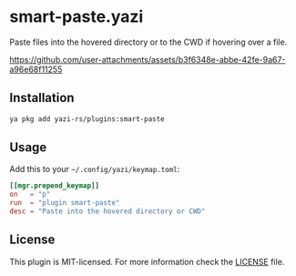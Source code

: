 # smart-paste.yazi

Paste files into the hovered directory or to the CWD if hovering over a file.

https://github.com/user-attachments/assets/b3f6348e-abbe-42fe-9a67-a96e68f11255

## Installation

```sh
ya pkg add yazi-rs/plugins:smart-paste
```

## Usage

Add this to your `~/.config/yazi/keymap.toml`:

```toml
[[mgr.prepend_keymap]]
on   = "p"
run  = "plugin smart-paste"
desc = "Paste into the hovered directory or CWD"
```

## License

This plugin is MIT-licensed. For more information check the [LICENSE](LICENSE) file.
